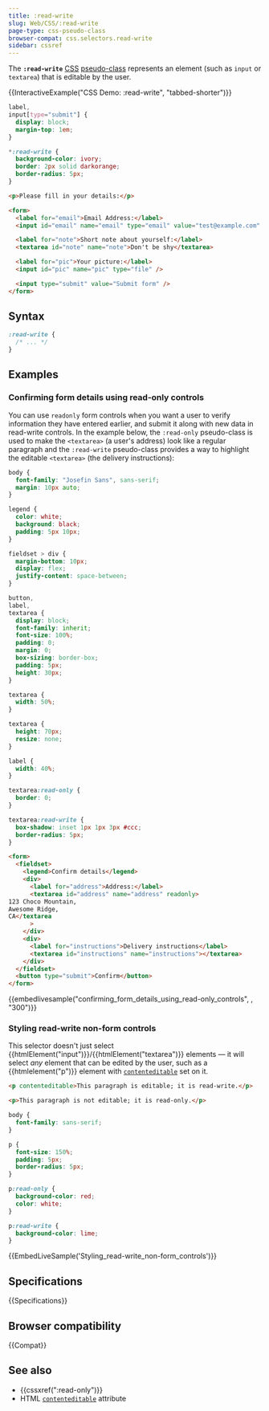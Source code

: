 ```yaml
---
title: :read-write
slug: Web/CSS/:read-write
page-type: css-pseudo-class
browser-compat: css.selectors.read-write
sidebar: cssref
---
```


The **`:read-write`** [CSS](/en-US/docs/Web/CSS) [pseudo-class](/en-US/docs/Web/CSS/Pseudo-classes) represents an element (such as `input` or `textarea`) that is editable by the user.

{{InteractiveExample("CSS Demo: :read-write", "tabbed-shorter")}}

```css interactive-example
label,
input[type="submit"] {
  display: block;
  margin-top: 1em;
}

*:read-write {
  background-color: ivory;
  border: 2px solid darkorange;
  border-radius: 5px;
}
```

```html interactive-example
<p>Please fill in your details:</p>

<form>
  <label for="email">Email Address:</label>
  <input id="email" name="email" type="email" value="test@example.com" />

  <label for="note">Short note about yourself:</label>
  <textarea id="note" name="note">Don't be shy</textarea>

  <label for="pic">Your picture:</label>
  <input id="pic" name="pic" type="file" />

  <input type="submit" value="Submit form" />
</form>
```

## Syntax

```css
:read-write {
  /* ... */
}
```

## Examples

### Confirming form details using read-only controls

You can use `readonly` form controls when you want a user to verify information they have entered earlier, and submit it along with new data in read-write controls.
In the example below, the `:read-only` pseudo-class is used to make the `<textarea>` (a user's address) look like a regular paragraph and the `:read-write` pseudo-class provides a way to highlight the editable `<textarea>` (the delivery instructions):

```css hidden
body {
  font-family: "Josefin Sans", sans-serif;
  margin: 10px auto;
}

legend {
  color: white;
  background: black;
  padding: 5px 10px;
}

fieldset > div {
  margin-bottom: 10px;
  display: flex;
  justify-content: space-between;
}

button,
label,
textarea {
  display: block;
  font-family: inherit;
  font-size: 100%;
  padding: 0;
  margin: 0;
  box-sizing: border-box;
  padding: 5px;
  height: 30px;
}

textarea {
  width: 50%;
}

textarea {
  height: 70px;
  resize: none;
}

label {
  width: 40%;
}
```

```css
textarea:read-only {
  border: 0;
}

textarea:read-write {
  box-shadow: inset 1px 1px 3px #ccc;
  border-radius: 5px;
}
```

```html
<form>
  <fieldset>
    <legend>Confirm details</legend>
    <div>
      <label for="address">Address:</label>
      <textarea id="address" name="address" readonly>
123 Choco Mountain,
Awesome Ridge,
CA</textarea
      >
    </div>
    <div>
      <label for="instructions">Delivery instructions</label>
      <textarea id="instructions" name="instructions"></textarea>
    </div>
  </fieldset>
  <button type="submit">Confirm</button>
</form>
```

{{embedlivesample("confirming_form_details_using_read-only_controls", , "300")}}

### Styling read-write non-form controls

This selector doesn't just select {{htmlElement("input")}}/{{htmlElement("textarea")}} elements — it will select _any_ element that can be edited by the user, such as a {{htmlelement("p")}} element with [`contenteditable`](/en-US/docs/Web/HTML/Reference/Global_attributes/contenteditable) set on it.

```html
<p contenteditable>This paragraph is editable; it is read-write.</p>

<p>This paragraph is not editable; it is read-only.</p>
```

```css
body {
  font-family: sans-serif;
}

p {
  font-size: 150%;
  padding: 5px;
  border-radius: 5px;
}

p:read-only {
  background-color: red;
  color: white;
}

p:read-write {
  background-color: lime;
}
```

{{EmbedLiveSample('Styling_read-write_non-form_controls')}}

## Specifications

{{Specifications}}

## Browser compatibility

{{Compat}}

## See also

- {{cssxref(":read-only")}}
- HTML [`contenteditable`](/en-US/docs/Web/HTML/Reference/Global_attributes/contenteditable) attribute
